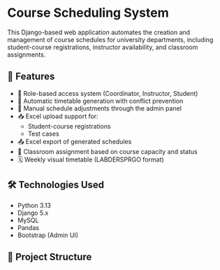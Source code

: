 # Course Scheduling System 

This Django-based web application automates the creation and management of course schedules for university departments, including student-course registrations, instructor availability, and classroom assignments.

## 🚀 Features

- 🔐 Role-based access system (Coordinator, Instructor, Student)
- 🧠 Automatic timetable generation with conflict prevention
- 📄 Manual schedule adjustments through the admin panel
- 📥 Excel upload support for:
  - Student-course registrations
  - Test cases
- 📤 Excel export of generated schedules
- 🏫 Classroom assignment based on course capacity and status
- 🗓 Weekly visual timetable (LABDERSPRGO format)

## 🛠 Technologies Used

- Python 3.13
- Django 5.x
- MySQL
- Pandas
- Bootstrap (Admin UI)

## 📂 Project Structure

